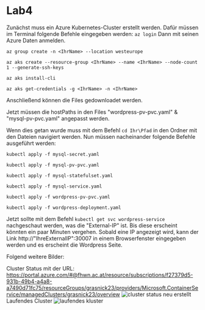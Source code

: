 # Lab4
Zunächst muss ein Azure Kubernetes-Cluster erstellt werden. Dafür müssen im Terminal folgende Befehle eingegeben werden:
```az login```
Dann mit seinen Azure Daten anmelden.

```az group create -n <IhrName> --location westeurope```

```az aks create --resource-group <IhrName> --name <IhrName> --node-count 1 --generate-ssh-keys```

```az aks install-cli```

```az aks get-credentials -g <IhrName> -n <IhrName>```

Anschließend können die Files gedownloadet werden.

Jetzt müssen die hostPaths in den Files "wordpress-pv-pvc.yaml" & "mysql-pv-pvc.yaml" angepasst werden.

Wenn dies getan wurde muss mit dem Befehl ```cd Ihr\Pfad``` in den Ordner mit den Dateien navigiert werden.
Nun müssen nacheinander folgende Befehle ausgeführt werden:

```kubectl apply -f mysql-secret.yaml```

```kubectl apply -f mysql-pv-pvc.yaml```

```kubectl apply -f mysql-statefulset.yaml```

```kubectl apply -f mysql-service.yaml```

```kubectl apply -f wordpress-pv-pvc.yaml```

```kubectl apply -f wordpress-deployment.yaml```

Jetzt sollte mit dem Befehl ```kubectl get svc wordpress-service``` nachgeschaut werden, was die "External-IP" ist. Bis diese erscheint könnten ein paar Minuten vergehen.
Sobald eine IP angezeigt wird, kann der Link http://"IhreExternalIP":30007 in einem Browserfenster eingegeben werden und es erscheint die Wordpress Seite.

Folgend weitere Bilder:

Cluster Status mit der URL: https://portal.azure.com/#@fhwn.ac.at/resource/subscriptions/f27379d5-931b-49b4-a4a8-a7490d71fc75/resourceGroups/grasnick23/providers/Microsoft.ContainerService/managedClusters/grasnick23/overview
![cluster status neu erstellt](https://github.com/RatteF/Lab4/assets/83348757/8fc500e0-c5c9-47bc-a649-b0e232be7a45)
Laufendes Cluster
![laufendes kluster](https://github.com/RatteF/Lab4/assets/83348757/bcdbeafe-ac88-4373-a63a-143887fa3e4c)

